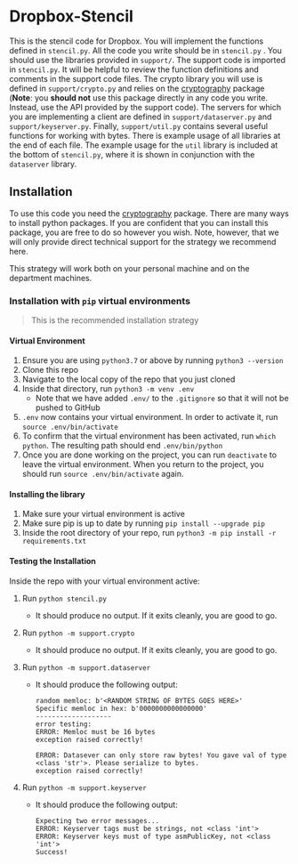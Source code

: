 # Dropbox-Stencil

This is the stencil code for Dropbox. You will implement the functions defined in `stencil.py`. All the code you write should be in `stencil.py` . You should use the libraries provided in `support/`. The support code is imported in `stencil.py`. It will be helpful to review the function definitions and comments in the support code files. The crypto library you will use is defined in `support/crypto.py` and relies on the [cryptography](https://cryptography.io/en/latest/) package (**Note**: you **should not** use this package directly in any code you write. Instead, use the API provided by the support code). The servers for which you are implementing a client are defined in `support/dataserver.py` and `support/keyserver.py`. Finally, `support/util.py` contains several useful functions for working with bytes. There is example usage of all libraries at the end of each file. The example usage for the `util` library is included at the bottom of `stencil.py`, where it is shown in conjunction with the `dataserver` library. 



## Installation

To use this code you need the [cryptography](https://cryptography.io/en/latest/) package. There are many ways to install python packages. If you are confident that you can install this package, you are free to do so however you wish. Note, however, that we will only provide direct technical support for the strategy we recommend here.

This strategy will work both on your personal machine and on the department machines. 

### Installation with `pip` virtual environments

> This is the recommended installation strategy

#### Virtual Environment

1. Ensure you are using `python3.7` or above by running `python3 --version`
2. Clone this repo 
3. Navigate to the local copy of the repo that you just cloned
4. Inside that directory, run `python3 -m venv .env`
	- Note that we have added `.env/` to the `.gitignore` so that it will not be pushed to GitHub 
5. `.env` now contains your virtual environment. In order to activate it, run `source .env/bin/activate`
6. To confirm that the virtual environment has been activated, run `which python`. The resulting path should end `.env/bin/python`
7. Once you are done working on the project, you can run `deactivate` to leave the virtual environment. When you return to the project, you should run `source .env/bin/activate` again. 

#### Installing the library

1. Make sure your virtual environment is active
2. Make sure pip is up to date by running `pip install --upgrade pip`
3. Inside the root directory of your repo, run `python3 -m pip install -r requirements.txt`

#### Testing the Installation

Inside the repo with your virtual environment active: 

1. Run `python stencil.py`

	- It should produce no output. If it exits cleanly, you are good to go.

2. Run `python -m support.crypto`

	- It should produce no output. If it exits cleanly, you are good to go.

3. Run `python -m support.dataserver`

	- It should produce the following output:

		```
		random memloc: b'<RANDOM STRING OF BYTES GOES HERE>'
		Specific memloc in hex: b'0000000000000000'
		-------------------
		error testing:
		ERROR: Memloc must be 16 bytes
		exception raised correctly!
		
		ERROR: Datasever can only store raw bytes! You gave val of type <class 'str'>. Please serialize to bytes.
		exception raised correctly!
		```

4. Run `python -m support.keyserver`

	- It should produce the following output:

		```
		Expecting two error messages...
		ERROR: Keyserver tags must be strings, not <class 'int'>
		ERROR: Keyserver keys must of type asmPublicKey, not <class 'int'>
		Success!
		```

		

### 

